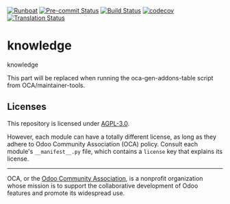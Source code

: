 
[![Runboat](https://img.shields.io/badge/runboat-Try%20me-875A7B.png)](https://runboat.odoo-community.org/builds?repo=OCA/knowledge&target_branch=18.0)
[![Pre-commit Status](https://github.com/OCA/knowledge/actions/workflows/pre-commit.yml/badge.svg?branch=18.0)](https://github.com/OCA/knowledge/actions/workflows/pre-commit.yml?query=branch%3A18.0)
[![Build Status](https://github.com/OCA/knowledge/actions/workflows/test.yml/badge.svg?branch=18.0)](https://github.com/OCA/knowledge/actions/workflows/test.yml?query=branch%3A18.0)
[![codecov](https://codecov.io/gh/OCA/knowledge/branch/18.0/graph/badge.svg)](https://codecov.io/gh/OCA/knowledge)
[![Translation Status](https://translation.odoo-community.org/widgets/knowledge-18-0/-/svg-badge.svg)](https://translation.odoo-community.org/engage/knowledge-18-0/?utm_source=widget)

<!-- /!\ do not modify above this line -->

# knowledge

knowledge

<!-- /!\ do not modify below this line -->

<!-- prettier-ignore-start -->

[//]: # (addons)

This part will be replaced when running the oca-gen-addons-table script from OCA/maintainer-tools.

[//]: # (end addons)

<!-- prettier-ignore-end -->

## Licenses

This repository is licensed under [AGPL-3.0](LICENSE).

However, each module can have a totally different license, as long as they adhere to Odoo Community Association (OCA)
policy. Consult each module's `__manifest__.py` file, which contains a `license` key
that explains its license.

----
OCA, or the [Odoo Community Association](http://odoo-community.org/), is a nonprofit
organization whose mission is to support the collaborative development of Odoo features
and promote its widespread use.
